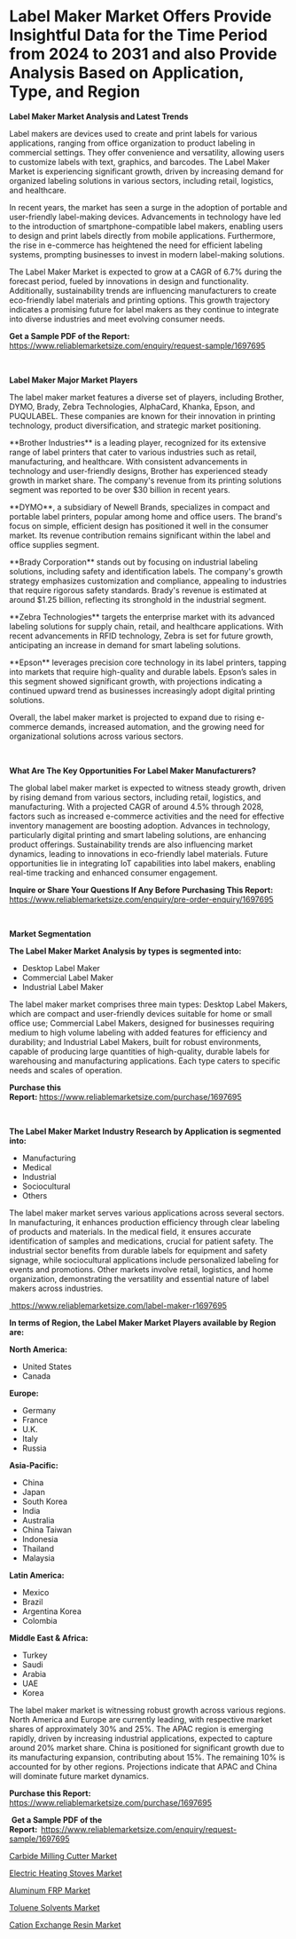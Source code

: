 <p><h1>Label Maker Market Offers Provide Insightful Data for the Time Period from 2024 to 2031 and also Provide Analysis Based on Application, Type, and Region</h1></p><p><strong>Label Maker Market Analysis and Latest Trends</strong></p>
<p><p>Label makers are devices used to create and print labels for various applications, ranging from office organization to product labeling in commercial settings. They offer convenience and versatility, allowing users to customize labels with text, graphics, and barcodes. The Label Maker Market is experiencing significant growth, driven by increasing demand for organized labeling solutions in various sectors, including retail, logistics, and healthcare.</p><p>In recent years, the market has seen a surge in the adoption of portable and user-friendly label-making devices. Advancements in technology have led to the introduction of smartphone-compatible label makers, enabling users to design and print labels directly from mobile applications. Furthermore, the rise in e-commerce has heightened the need for efficient labeling systems, prompting businesses to invest in modern label-making solutions.</p><p>The Label Maker Market is expected to grow at a CAGR of 6.7% during the forecast period, fueled by innovations in design and functionality. Additionally, sustainability trends are influencing manufacturers to create eco-friendly label materials and printing options. This growth trajectory indicates a promising future for label makers as they continue to integrate into diverse industries and meet evolving consumer needs.</p></p>
<p><strong>Get a Sample PDF of the Report:&nbsp;</strong> <a href="https://www.reliablemarketsize.com/enquiry/request-sample/1697695?utm_campaign=1140&utm_medium=2&utm_source=Github&utm_content=ia&utm_term=03102024&utm_id=label-maker">https://www.reliablemarketsize.com/enquiry/request-sample/1697695</a></p>
<p>&nbsp;</p>
<p><strong>Label Maker Major Market Players</strong></p>
<p><p>The label maker market features a diverse set of players, including Brother, DYMO, Brady, Zebra Technologies, AlphaCard, Khanka, Epson, and PUQULABEL. These companies are known for their innovation in printing technology, product diversification, and strategic market positioning.</p><p>**Brother Industries** is a leading player, recognized for its extensive range of label printers that cater to various industries such as retail, manufacturing, and healthcare. With consistent advancements in technology and user-friendly designs, Brother has experienced steady growth in market share. The company's revenue from its printing solutions segment was reported to be over $30 billion in recent years.</p><p>**DYMO**, a subsidiary of Newell Brands, specializes in compact and portable label printers, popular among home and office users. The brand's focus on simple, efficient design has positioned it well in the consumer market. Its revenue contribution remains significant within the label and office supplies segment.</p><p>**Brady Corporation** stands out by focusing on industrial labeling solutions, including safety and identification labels. The company's growth strategy emphasizes customization and compliance, appealing to industries that require rigorous safety standards. Brady's revenue is estimated at around $1.25 billion, reflecting its stronghold in the industrial segment.</p><p>**Zebra Technologies** targets the enterprise market with its advanced labeling solutions for supply chain, retail, and healthcare applications. With recent advancements in RFID technology, Zebra is set for future growth, anticipating an increase in demand for smart labeling solutions.</p><p>**Epson** leverages precision core technology in its label printers, tapping into markets that require high-quality and durable labels. Epson’s sales in this segment showed significant growth, with projections indicating a continued upward trend as businesses increasingly adopt digital printing solutions.</p><p>Overall, the label maker market is projected to expand due to rising e-commerce demands, increased automation, and the growing need for organizational solutions across various sectors.</p></p>
<p>&nbsp;</p>
<p><strong>What Are The Key Opportunities For Label Maker Manufacturers?</strong></p>
<p><p>The global label maker market is expected to witness steady growth, driven by rising demand from various sectors, including retail, logistics, and manufacturing. With a projected CAGR of around 4.5% through 2028, factors such as increased e-commerce activities and the need for effective inventory management are boosting adoption. Advances in technology, particularly digital printing and smart labeling solutions, are enhancing product offerings. Sustainability trends are also influencing market dynamics, leading to innovations in eco-friendly label materials. Future opportunities lie in integrating IoT capabilities into label makers, enabling real-time tracking and enhanced consumer engagement.</p></p>
<p><strong>Inquire or Share Your Questions If Any Before Purchasing This Report:</strong> <a href="https://www.reliablemarketsize.com/enquiry/pre-order-enquiry/1697695?utm_campaign=1140&utm_medium=2&utm_source=Github&utm_content=ia&utm_term=03102024&utm_id=label-maker">https://www.reliablemarketsize.com/enquiry/pre-order-enquiry/1697695</a></p>
<p>&nbsp;</p>
<p><strong>Market Segmentation</strong></p>
<p><strong>The Label Maker Market Analysis by types is segmented into:</strong></p>
<p><ul><li>Desktop Label Maker</li><li>Commercial Label Maker</li><li>Industrial Label Maker</li></ul></p>
<p><p>The label maker market comprises three main types: Desktop Label Makers, which are compact and user-friendly devices suitable for home or small office use; Commercial Label Makers, designed for businesses requiring medium to high volume labeling with added features for efficiency and durability; and Industrial Label Makers, built for robust environments, capable of producing large quantities of high-quality, durable labels for warehousing and manufacturing applications. Each type caters to specific needs and scales of operation.</p></p>
<p><strong>Purchase this Report:&nbsp;</strong><a href="https://www.reliablemarketsize.com/purchase/1697695?utm_campaign=1140&utm_medium=2&utm_source=Github&utm_content=ia&utm_term=03102024&utm_id=label-maker">https://www.reliablemarketsize.com/purchase/1697695</a></p>
<p>&nbsp;</p>
<p><strong>The Label Maker Market Industry Research by Application is segmented into:</strong></p>
<p><ul><li>Manufacturing</li><li>Medical</li><li>Industrial</li><li>Sociocultural</li><li>Others</li></ul></p>
<p><p>The label maker market serves various applications across several sectors. In manufacturing, it enhances production efficiency through clear labeling of products and materials. In the medical field, it ensures accurate identification of samples and medications, crucial for patient safety. The industrial sector benefits from durable labels for equipment and safety signage, while sociocultural applications include personalized labeling for events and promotions. Other markets involve retail, logistics, and home organization, demonstrating the versatility and essential nature of label makers across industries.</p></p>
<p><a href="https://www.reliablemarketsize.com/label-maker-r1697695?utm_campaign=1140&utm_medium=2&utm_source=Github&utm_content=ia&utm_term=03102024&utm_id=label-maker">&nbsp;https://www.reliablemarketsize.com/label-maker-r1697695</a></p>
<p><strong>In terms of Region, the Label Maker Market Players available by Region are:</strong></p>
<p>
    <p> <strong> North America: </strong>
        <ul>
            <li>United States</li>
            <li>Canada</li>
        </ul>
        </p> 
    <p> <strong> Europe: </strong>
        <ul>
            <li>Germany</li>
            <li>France</li>
            <li>U.K.</li>
            <li>Italy</li>
            <li>Russia</li>
        </ul>
        </p> 
    <p> <strong> Asia-Pacific: </strong>
        <ul>
            <li>China</li>
            <li>Japan</li>
            <li>South Korea</li>
            <li>India</li>
            <li>Australia</li>
            <li>China Taiwan</li>
            <li>Indonesia</li>
            <li>Thailand</li>
            <li>Malaysia</li>
        </ul>
        </p> 
    <p> <strong> Latin America: </strong>
        <ul>
            <li>Mexico</li>
            <li>Brazil</li>
            <li>Argentina Korea</li>
            <li>Colombia</li>
        </ul>
        </p> 
    <p> <strong> Middle East & Africa: </strong>
        <ul>
            <li>Turkey</li>
            <li>Saudi</li>
            <li>Arabia</li>
            <li>UAE</li>
            <li>Korea</li>
        </ul>
    </p>
    </p>
<p><p>The label maker market is witnessing robust growth across various regions. North America and Europe are currently leading, with respective market shares of approximately 30% and 25%. The APAC region is emerging rapidly, driven by increasing industrial applications, expected to capture around 20% market share. China is positioned for significant growth due to its manufacturing expansion, contributing about 15%. The remaining 10% is accounted for by other regions. Projections indicate that APAC and China will dominate future market dynamics.</p></p>
<p><strong>Purchase this Report: </strong><a href="https://www.reliablemarketsize.com/purchase/1697695?utm_campaign=1140&utm_medium=2&utm_source=Github&utm_content=ia&utm_term=03102024&utm_id=label-maker">https://www.reliablemarketsize.com/purchase/1697695</a></p>
<p>&nbsp;<strong>Get a Sample PDF of the Report:&nbsp;&nbsp;</strong><a href="https://www.reliablemarketsize.com/enquiry/request-sample/1697695?utm_campaign=1140&utm_medium=2&utm_source=Github&utm_content=ia&utm_term=03102024&utm_id=label-maker">https://www.reliablemarketsize.com/enquiry/request-sample/1697695</a></p>
<p><strong></strong></p>
<p><p><a href="https://www.linkedin.com/pulse/carbide-milling-cutter-market-overview-regional-outlook-competitive-oghjf?utm_campaign=1140&utm_medium=2&utm_source=Github&utm_content=ia&utm_term=03102024&utm_id=label-maker">Carbide Milling Cutter Market</a></p><p><a href="https://github.com/AKSHATREPORTPRIME/Market-Research-Report-List-6/blob/main/electric-heating-stoves-market.md?utm_campaign=1140&utm_medium=2&utm_source=Github&utm_content=ia&utm_term=03102024&utm_id=label-maker">Electric Heating Stoves Market</a></p><p><a href="https://www.linkedin.com/pulse/aluminum-frp-industry-analysis-report-its-market-size-growing-0me1f?utm_campaign=1140&utm_medium=2&utm_source=Github&utm_content=ia&utm_term=03102024&utm_id=label-maker">Aluminum FRP Market</a></p><p><a href="https://www.linkedin.com/pulse/consumer-behavior-shifts-toluene-solvents-market-demand-analysis-emjqf?utm_campaign=1140&utm_medium=2&utm_source=Github&utm_content=ia&utm_term=03102024&utm_id=label-maker">Toluene Solvents Market</a></p><p><a href="https://www.linkedin.com/pulse/market-forecast-global-cation-exchange-resin-trends-impact-analysis-0txdf?utm_campaign=1140&utm_medium=2&utm_source=Github&utm_content=ia&utm_term=03102024&utm_id=label-maker">Cation Exchange Resin Market</a></p></p>